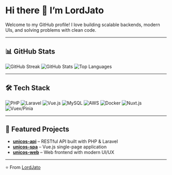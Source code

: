 # Hi there 👋 I’m LordJato  

Welcome to my GitHub profile! I love building scalable backends, modern UIs, and solving problems with clean code.  

---

## 📊 GitHub Stats
![GitHub Streak](https://github-readme-streak-stats.herokuapp.com?user=LordJato&theme=tokyonight&hide_border=true)
![GitHub Stats](https://github-readme-stats.vercel.app/api?username=LordJato&show_icons=true&theme=tokyonight&hide_border=true)
![Top Languages](https://github-readme-stats.vercel.app/api/top-langs/?username=LordJato&layout=compact&theme=tokyonight&hide_border=true)

---

## 🛠 Tech Stack
![PHP](https://img.shields.io/badge/-PHP-777BB4?style=flat&logo=php&logoColor=white)
![Laravel](https://img.shields.io/badge/-Laravel-FF2D20?style=flat&logo=laravel&logoColor=white)
![Vue.js](https://img.shields.io/badge/-Vue.js-4FC08D?style=flat&logo=vue.js&logoColor=white)
![MySQL](https://img.shields.io/badge/-MySQL-4479A1?style=flat&logo=mysql&logoColor=white)
![AWS](https://img.shields.io/badge/-AWS-232F3E?style=flat&logo=amazon-aws&logoColor=white)
![Docker](https://img.shields.io/badge/-Docker-2496ED?style=flat&logo=docker&logoColor=white)
![Nuxt.js](https://img.shields.io/badge/-Nuxt.js-00DC82?style=flat&logo=nuxt.js&logoColor=white)
![Vuex/Pinia](https://img.shields.io/badge/-Pinia-FFD700?style=flat&logo=vue.js&logoColor=black)

---

## 🚀 Featured Projects
- [**unicos-api**](https://github.com/LordJato/unicos-api) – RESTful API built with PHP & Laravel  
- [**unicos-spa**](https://github.com/LordJato/unicos-spa) – Vue.js single-page application  
- [**unicos-web**](https://github.com/LordJato/unicos-web) – Web frontend with modern UI/UX  

---
⭐️ From [LordJato](https://github.com/LordJato)
